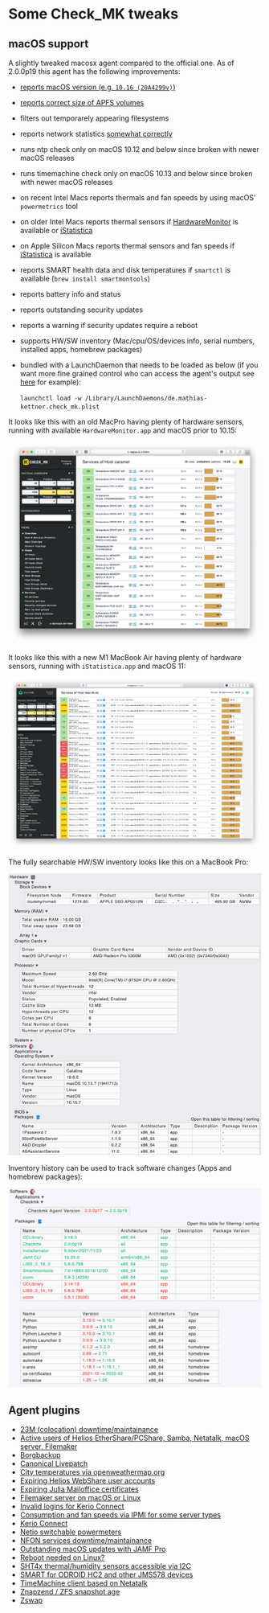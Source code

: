 # Some Check_MK tweaks

## macOS support

A slightly tweaked macosx agent compared to the official one. As of 2.0.0p19 this agent has the following improvements:

  * [reports macOS version (e.g. `10.16 (20A4299v)`)](https://github.com/ThomasKaiser/Check_MK/commit/87e7aa5c79e80441f4d6243408f9442ceb20cf51)
  * [reports correct size of APFS volumes](https://github.com/ThomasKaiser/Check_MK/commit/bed6a9f7d2fe73501aa0e242405f4c1d49b5fc8a#commitcomment-40294001)
  * filters out temporarely appearing filesystems
  * reports network statistics [somewhat correctly](https://github.com/ThomasKaiser/Check_MK/commit/8b080c8bf01277a5710d2022982d1942d49779b8#comments)
  * runs ntp check only on macOS 10.12 and below since broken with newer macOS releases
  * runs timemachine check only on macOS 10.13 and below since broken with newer macOS releases
  * on recent Intel Macs reports thermals and fan speeds by using macOS' `powermetrics` tool
  * on older Intel Macs reports thermal sensors if [HardwareMonitor](https://www.bresink.com/osx/HardwareMonitor.html) is available or [iStatistica](https://www.imagetasks.com/istatistica/)
  * on Apple Silicon Macs reports thermal sensors and fan speeds if [iStatistica](https://www.imagetasks.com/istatistica/) is available
  * reports SMART health data and disk temperatures if `smartctl` is available (`brew install smartmontools`)
  * reports battery info and status
  * reports outstanding security updates
  * reports a warning if security updates require a reboot
  * supports HW/SW inventory (Mac/cpu/OS/devices info, serial numbers, installed apps, homebrew packages)
  * bundled with a LaunchDaemon that needs to be loaded as below (if you want more fine grained control who can access the agent's output see [here](https://github.com/ThomasKaiser/Check_MK/issues/1) for example):

    `launchctl load -w /Library/LaunchDaemons/de.mathias-kettner.check_mk.plist`

It looks like this with an old MacPro having plenty of hardware sensors, running with available `HardwareMonitor.app` and macOS prior to 10.15:

![](screenshots/thermal-sensors-macpro.png)

It looks like this with a new M1 MacBook Air having plenty of hardware sensors, running with `iStatistica.app` and macOS 11:

![](screenshots/thermal-sensors-macbook-air-m1.png)

The fully searchable HW/SW inventory looks like this on a MacBook Pro:

![](screenshots/hw_sw_inventory_macbook.png)

Inventory history can be used to track software changes (Apps and homebrew packages):

![](screenshots/inventory_history.png)

## Agent plugins

  * [23M (colocation) downtime/maintainance](https://github.com/ThomasKaiser/Check_MK/blob/master/agents/plugins/23media-status)
  * [Active users of Helios EtherShare/PCShare, Samba, Netatalk, macOS server, Filemaker](https://github.com/ThomasKaiser/Check_MK/blob/master/agents/plugins/logins)
  * [Borgbackup](https://github.com/ThomasKaiser/Check_MK/blob/master/mrpe/check-borgbackup.sh)
  * [Canonical Livepatch](https://github.com/ThomasKaiser/Check_MK/blob/master/mrpe/check-canonical-livepatch.sh)
  * [City temperatures via openweathermap.org](https://github.com/ThomasKaiser/Check_MK/blob/master/agents/plugins/city-temperatures)
  * [Expiring Helios WebShare user accounts](https://github.com/ThomasKaiser/Check_MK/blob/master/agents/plugins/webshareaccounts)
  * [Expiring Julia Mailoffice certificates](https://github.com/ThomasKaiser/Check_MK/blob/master/mrpe/check-julia-certificates.sh)
  * [Filemaker server on macOS or Linux](https://github.com/ThomasKaiser/Check_MK/blob/master/agents/plugins/filemaker-stats)
  * [Invalid logins for Kerio Connect](https://github.com/ThomasKaiser/Check_MK/blob/master/agents/plugins/monitor-invalid-kerio-logins.sh)
  * [Consumption and fan speeds via IPMI for some server types](https://github.com/ThomasKaiser/Check_MK/blob/master/agents/plugins/ipmi-consumption-and-fans.sh)
  * [Kerio Connect](https://github.com/ThomasKaiser/Check_MK/blob/master/agents/plugins/monitor-kerio)
  * [Netio switchable powermeters](https://github.com/ThomasKaiser/Check_MK/blob/master/agents/plugins/netio)
  * [NFON services downtime/maintainance](https://github.com/ThomasKaiser/Check_MK/blob/master/agents/plugins/nfon-status)
  * [Outstanding macOS updates with JAMF Pro](https://github.com/ThomasKaiser/Check_MK/blob/master/agents/plugins/monitor-jss-and-macos-updates)
  * [Reboot needed on Linux?](https://github.com/ThomasKaiser/Check_MK/blob/master/mrpe/check-for-reboot.sh)
  * [SHT4x thermal/humidity sensors accessible via I2C](https://github.com/ThomasKaiser/Check_MK/blob/master/agents/plugins/sht4x)
  * [SMART for ODROID HC2 and other JMS578 devices](https://github.com/ThomasKaiser/Check_MK/blob/master/agents/plugins/smart-odroid-hc2)
  * [TimeMachine client based on Netatalk](https://github.com/ThomasKaiser/Check_MK/blob/master/agents/timemachine_agent.linux)
  * [Znapzend / ZFS snapshot age](https://github.com/ThomasKaiser/Check_MK/blob/master/mrpe/check-znapzend-age.sh)
  * [Zswap](https://raw.githubusercontent.com/ThomasKaiser/Check_MK/master/agents/plugins/zswap)
